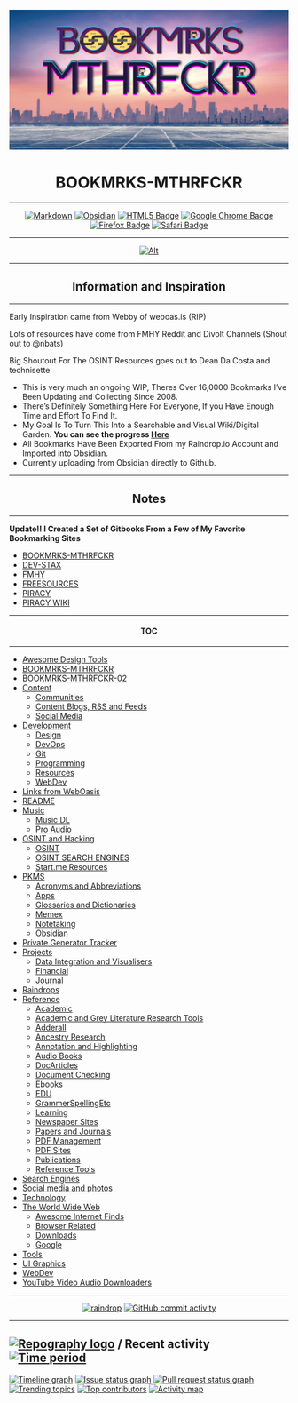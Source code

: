 ![](Pasted%20image%2020221028120944.png)

<h1 align="center">BOOKMRKS-MTHRFCKR</h1>

---

<div align="center">

<a href="">![Markdown](https://img.shields.io/badge/markdown-%23000000.svg?style=for-the-badge&logo=markdown&logoColor=white)</a> <a href="">![Obsidian](https://img.shields.io/badge/Obsidian-%23483699.svg?style=for-the-badge&logo=obsidian&logoColor=white)</a> <a href="">![HTML5 Badge](https://img.shields.io/badge/HTML5-E34F26?logo=html5&logoColor=fff&style=for-the-badge)</a> <a href="">![Google Chrome Badge](https://img.shields.io/badge/Google%20Chrome-4285F4?logo=googlechrome&logoColor=fff&style=for-the-badge)</a> <a href="">![Firefox Badge](https://img.shields.io/badge/Firefox-FF7139?logo=firefox&logoColor=fff&style=for-the-badge)</a> <a href="">![Safari Badge](https://img.shields.io/badge/Safari-000?logo=safari&logoColor=fff&style=for-the-badge)</a>

</div>

---

<div align="center">

<a href="">![Alt](https://repobeats.axiom.co/api/embed/058f67c6e07c9c5a0916dbd17ad34b4909ae5f7a.svg "Repobeats analytics image")</a>

</div>

---

<h2 align="center">Information and Inspiration</h2>

---

Early Inspiration came from Webby of weboas.is (RIP)

Lots of resources have come from FMHY Reddit and Divolt Channels (Shout out to @nbats)

Big Shoutout For The OSINT Resources goes out to Dean Da Costa and technisette

- This is very much an ongoing WIP, Theres Over 16,0000 Bookmarks I’ve Been Updating and Collecting Since 2008.
- There’s Definitely Something Here For Everyone, If you Have Enough Time and Effort To Find It.
- My Goal Is To Turn This Into a Searchable and Visual Wiki/Digital Garden. **You can see the progress [Here](https://mthrfkr.netlify.app/)**
- All Bookmarks Have Been Exported From my Raindrop.io Account and Imported into Obsidian.
- Currently uploading from Obsidian directly to Github.

---

<h2 align="center">Notes</h2>

---

**Update!! I Created a Set of Gitbooks From a Few of My Favorite Bookmarking Sites**

- [BOOKMRKS-MTHRFCKR](https://fckr.gitbook.io/marx/)
- [DEV-STAX](https://fckr.gitbook.io/marx/v/dev-stax/)
- [FMHY](https://fckr.gitbook.io/marx/v/fmhy/)
- [FREESOURCES](https://fckr.gitbook.io/marx/v/freesources/)
- [PIRACY](https://fckr.gitbook.io/marx/v/pircy/)
- [PIRACY WIKI](https://fckr.gitbook.io/marx/v/piracy-wiki/)




---

<h4 align="center">TOC</h4>

---

- [Awesome Design Tools](Awesome%20Design%20Tools.md)
- [BOOKMRKS-MTHRFCKR](BOOKMRKS-MTHRFCKR.md)
- [BOOKMRKS-MTHRFCKR-02](BOOKMRKS-MTHRFCKR-02.md)
- [Content](Content.md)
  - [Communities](Communities.md)
  - [Content Blogs, RSS and Feeds](Content%20Blogs,%20RSS%20and%20Feeds.md)
  - [Social Media](Social%20Media.md)
- [Development](Development.md)
  - [Design](Design.md)
  - [DevOps](DevOps.md)
  - [Git](Git.md)
  - [Programming](Programming.md)
  - [Resources](Resources.md)
  - [WebDev](WebDev.md)
- [Links from WebOasis](Links%20from%20WebOasis.md)
- [README](README.md)
- [Music](Music.md)
  - [Music DL](Music%20DL.md)
  - [Pro Audio](Pro%20Audio.md)
- [OSINT and Hacking](OSINT%20and%20Hacking.md)
  - [OSINT](OSINT.md)
  - [OSINT SEARCH ENGINES](OSINT%20SEARCH%20ENGINES.md)
  - [Start.me Resources](Start.me%20Resources.md)
- [PKMS](PKMS.md)
  - [Acronyms and Abbreviations](Acronyms%20and%20Abbreviations.md)
  - [Apps](Apps.md)
  - [Glossaries and Dictionaries](Glossaries%20and%20Dictionaries.md)
  - [Memex](Memex.md)
  - [Notetaking](Notetaking.md)
  - [Obsidian](Obsidian.md)
- [Private Generator Tracker](Private%20Generator%20Tracker.md)
- [Projects](Projects.md)
  - [Data Integration and Visualisers](Data%20Integration%20and%20Visualisers.md)
  - [Financial](Financial.md)
  - [Journal](Journal.md)
- [Raindrops](Raindrops.md)
- [Reference](Reference.md)
  - [Academic](Academic.md)
  - [Academic and Grey Literature Research Tools](Academic%20and%20Grey%20Literature%20Research%20Tools.md)
  - [Adderall](Adderall.md)
  - [Ancestry Research](Ancestry%20Research.md)
  - [Annotation and Highlighting](Annotation%20and%20Highlighting.md)
  - [Audio Books](Audio%20Books.md)
  - [DocArticles](DocArticles.md)
  - [Document Checking](Document%20Checking.md)
  - [Ebooks](Ebooks.md)
  - [EDU](EDU.md)
  - [GrammerSpellingEtc](GrammerSpellingEtc.md)
  - [Learning](Learning.md)
  - [Newspaper Sites](Newspaper%20Sites.md)
  - [Papers and Journals](Papers%20and%20Journals.md)
  - [PDF Management](PDF%20Management.md)
  - [PDF Sites](PDF%20Sites.md)
  - [Publications](Publications.md)
  - [Reference Tools](Reference%20Tools.md)
- [Search Engines](Search%20Engines.md)
- [Social media and photos](Social%20media%20and%20photos.md)
- [Technology](Technology.md)
- [The World Wide Web](The%20World%20Wide%20Web.md)
  - [Awesome Internet Finds](Awesome%20Internet%20Finds.md)
  - [Browser Related](Browser%20Related.md)
  - [Downloads](Downloads.md)
  - [Google](Google.md)
- [Tools](Tools.md)
- [UI Graphics](UI%20Graphics.md)
- [WebDev](WebDev.md)
- [YouTube Video  Audio Downloaders](YouTube%20Video%20%20Audio%20Downloaders.md)

---

<div align="center">

<a href="">![raindrop](https://img.shields.io/badge/Raindrop.io-whoisdsmith-blue)</a> <a href="">![GitHub commit activity](https://img.shields.io/github/commit-activity/w/whoisdsmith/BOOKMRKS-MTHRFCKR)</a>

</div>

---

## [![Repography logo](https://images.repography.com/logo.svg)](https://repography.com) / Recent activity [![Time period](https://images.repography.com/28057144/whoisdsmith/BOOKMRKS-MTHRFCKR/recent-activity/830a4a45c6e247eaec363ba774478d52_badge.svg)](https://repography.com)

[![Timeline graph](https://images.repography.com/28057144/whoisdsmith/BOOKMRKS-MTHRFCKR/recent-activity/830a4a45c6e247eaec363ba774478d52_timeline.svg)](https://github.com/whoisdsmith/BOOKMRKS-MTHRFCKR/commits)
[![Issue status graph](https://images.repography.com/28057144/whoisdsmith/BOOKMRKS-MTHRFCKR/recent-activity/830a4a45c6e247eaec363ba774478d52_issues.svg)](https://github.com/whoisdsmith/BOOKMRKS-MTHRFCKR/issues)
[![Pull request status graph](https://images.repography.com/28057144/whoisdsmith/BOOKMRKS-MTHRFCKR/recent-activity/830a4a45c6e247eaec363ba774478d52_prs.svg)](https://github.com/whoisdsmith/BOOKMRKS-MTHRFCKR/pulls)
[![Trending topics](https://images.repography.com/28057144/whoisdsmith/BOOKMRKS-MTHRFCKR/recent-activity/830a4a45c6e247eaec363ba774478d52_words.svg)](https://github.com/whoisdsmith/BOOKMRKS-MTHRFCKR/commits)
[![Top contributors](https://images.repography.com/28057144/whoisdsmith/BOOKMRKS-MTHRFCKR/recent-activity/830a4a45c6e247eaec363ba774478d52_users.svg)](https://github.com/whoisdsmith/BOOKMRKS-MTHRFCKR/graphs/contributors)
[![Activity map](https://images.repography.com/28057144/whoisdsmith/BOOKMRKS-MTHRFCKR/recent-activity/830a4a45c6e247eaec363ba774478d52_map.svg)](https://github.com/whoisdsmith/BOOKMRKS-MTHRFCKR/commits)

